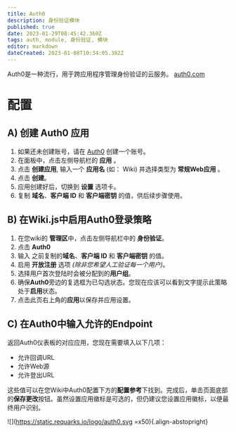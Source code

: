 ```yaml
---
title: Auth0
description: 身份验证模块
published: true
date: 2023-01-29T08:45:42.360Z
tags: auth, module, 身份验证, 模块
editor: markdown
dateCreated: 2023-01-08T10:34:05.382Z
---
```


Auth0是一种流行，用于跨应用程序管理身份验证的云服务。
[auth0.com](https://auth0.com)

# 配置

## A) 创建 Auth0 应用

1. 如果还未创建账号，请在 [Auth0](https://auth0.com/) 创建一个账号。
1. 在面板中，点击左侧导航栏的 **应用** 。
1. 点击 **创建应用**, 输入一个 **应用名** (如： Wiki) 并选择类型为 **常规Web应用** 。
1. 点击 **创建**。
1. 应用创建好后，切换到 **设置** 选项卡。
1. 复制 **域名**、**客户端 ID** 和 **客户端密钥** 的值，供后续步骤使用。

## B) 在Wiki.js中启用Auth0登录策略

1. 在您wiki的 **管理区**中，点击左侧导航栏中的 **身份验证**。
1. 点击 **Auth0**
1. 输入 之前复制的**域名**、**客户端 ID** 和 **客户端密钥** 的值。
1. 启用 **开放注册** 选项 *(除非您希望人工验证每一个用户)*。
1. 选择用户首次登陆时会被分配到的**用户组**。
1. 确保**Auth0**旁边的复选框为已勾选状态。您现在应该可以看到文字提示此策略处于**启用**状态。
1. 点击此页右上角的**应用**以保存并应用设置。

## C) 在Auth0中输入允许的Endpoint

返回Auth0仪表板的对应应用，您现在需要填入以下几项：
- 允许回调URL
- 允许Web源
- 允许登出URL

这些值可以在您Wiki中Auth0配置下方的**配置参考**下找到。完成后，单击页面底部的**保存更改**按钮。虽然设置应用徽标是可选的，但仍建议您设置应用徽标，以便最终用户识别。

![](https://static.requarks.io/logo/auth0.svg =x50){.align-abstopright}
  